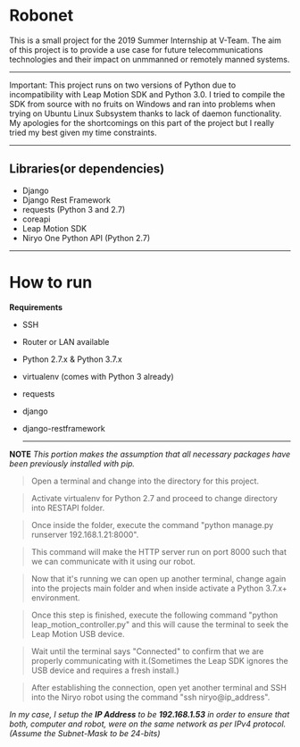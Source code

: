 # Robonet
<p>This is a small project for the 2019 Summer Internship at V-Team.
  The aim of this project is to provide a use case for future telecommunications technologies and their impact on unmmanned or remotely manned systems.
</p>

---

<p>Important:
  This project runs on two versions of Python due to incompatibility with Leap Motion SDK and Python 3.0.
  I tried to compile the SDK from source with no fruits on Windows and ran into problems when trying on Ubuntu Linux Subsystem thanks to  lack of daemon functionality. My apologies for the shortcomings on this part of the project but I really tried my best given my time constraints.</p>
  
--- 

## Libraries(or dependencies)
- Django
- Django Rest Framework
- requests (Python 3 and 2.7)
- coreapi
- Leap Motion SDK
- Niryo One Python API (Python 2.7)

---

# How to run

**Requirements**
  
- SSH
- Router or LAN available
- Python 2.7.x & Python 3.7.x
- virtualenv (comes with Python 3 already)
- requests
- django
- django-restframework

  
  ---
  
**NOTE**
_This portion makes the assumption that all necessary packages have been previously installed with pip._


>Open a terminal and change into the directory for this project.

>Activate virtualenv for Python  2.7 and proceed to change directory into RESTAPI folder.

>Once inside the folder, execute the command "python manage.py runserver 192.168.1.21:8000".

>This command will make the HTTP server run on port 8000 such that we can communicate with it using our robot.

>Now that it's running we can open up another terminal, change again into the projects main folder and when inside activate a Python 3.7.x+ environment.

>Once this step is finished, execute the following command "python leap_motion_controller.py" and this will cause the terminal to seek the Leap Motion USB device.

>Wait until the terminal says "Connected" to confirm that we are properly communicating with it.(Sometimes the Leap SDK ignores the USB device and requires a fresh install.)

>After establishing the connection, open yet another terminal and SSH
  into the Niryo robot using the command "ssh niryo@ip_address".
  
 _In my case, I setup the **IP Address** to be **192.168.1.53** in order to ensure that both, computer and robot, were on the same network as per IPv4 protocol.(Assume the Subnet-Mask to be 24-bits)_

